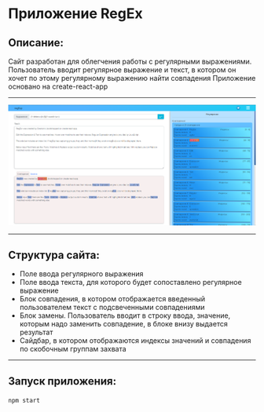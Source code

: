 # Приложение RegEx
## Описание:
Сайт разработан для облегчения работы с регулярными выражениями. Пользователь вводит регулярное выражение и текст, в котором он хочет по этому регулярному выражению найти совпадения
Приложение основано на create-react-app
__________
![screenshot](public/screenshot/screenshot.png)
__________
## Структура сайта:
* Поле ввода регулярного выражения 
* Поле ввода текста, для которого будет сопоставлено регулярное выражение
* Блок совпадения, в котором отображается введенный пользователем текст с подсвеченными совпадениями
* Блок замены. Пользователь вводит в строку ввода, значение, которым надо заменить совпадение, в блоке внизу выдается результат
* Сайдбар, в котором отображаются индексы значений и совпадения по скобочным группам захвата

__________
## Запуск приложения:  
`npm start`
